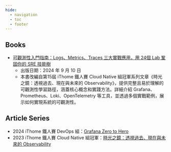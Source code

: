 ```yaml
---
hide:
  - navigation
  - toc
  - footer
---
```


## Books

- [可觀測性入門指南：Logs、Metrics、Traces 三大實戰應用，用 24個 Lab 鞏固你的 SRE 技能樹](https://www.tenlong.com.tw/products/9786263339538)
    - 出版日期：2024 年 9 月 10 日
    - 本書改編自第15屆 iThome 鐵人賽 Cloud Native 組冠軍系列文章《時光之鏡：透視過去、現在與未來的 Observability》，提供完整且易於理解的可觀測性學習路徑，涵蓋核心概念和實踐方法。詳細介紹 Grafana、Prometheus、Loki、OpenTelemetry 等工具，並透過多個實戰範例，展示如何實現系統的可觀測性。

## Article Series

- 2024 iThome 鐵人賽 DevOps 組：[Grafana Zero to Hero](https://ithelp.ithome.com.tw/users/20162175/ironman/7185)
- 2023 iThome 鐵人賽 Cloud Native 組冠軍：[時光之鏡：透視過去、現在與未來的 Observability](https://ithelp.ithome.com.tw/users/20162175/ironman/6445)
